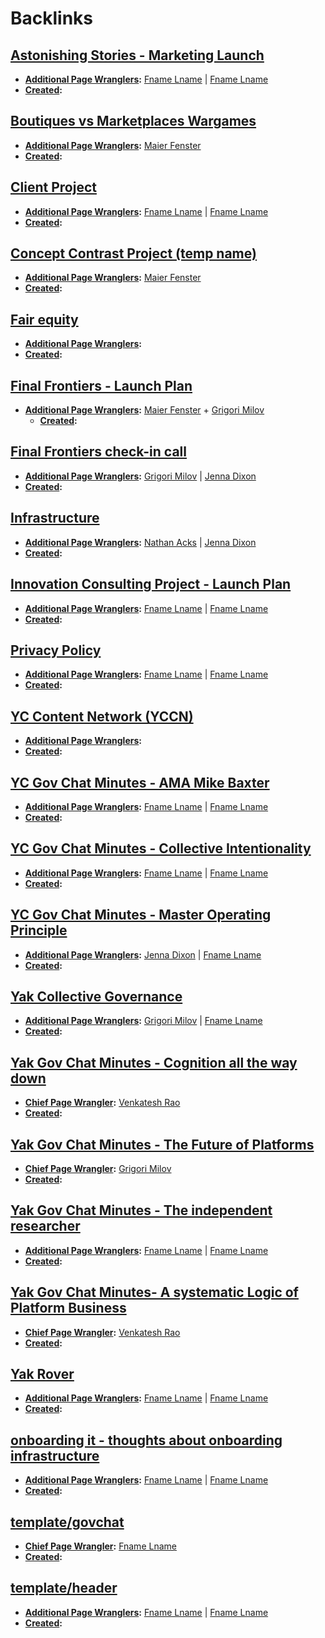 
# Backlinks
## [Astonishing Stories - Marketing Launch](<Astonishing Stories - Marketing Launch.md>)
- **[Additional Page Wranglers](<Additional Page Wranglers.md>):** [Fname Lname](<Fname Lname.md>) | [Fname Lname](<Fname Lname.md>) 
- **[Created](<Created.md>):**

## [Boutiques vs Marketplaces Wargames](<Boutiques vs Marketplaces Wargames.md>)
- **[Additional Page Wranglers](<Additional Page Wranglers.md>):** [Maier Fenster](<Maier Fenster.md>)
- **[Created](<Created.md>):**

## [Client Project](<Client Project.md>)
- **[Additional Page Wranglers](<Additional Page Wranglers.md>):** [Fname Lname](<Fname Lname.md>) | [Fname Lname](<Fname Lname.md>)
- **[Created](<Created.md>):**

## [Concept Contrast Project (temp name)](<Concept Contrast Project (temp name).md>)
- **[Additional Page Wranglers](<Additional Page Wranglers.md>):** [Maier Fenster](<Maier Fenster.md>)
- **[Created](<Created.md>):**

## [Fair equity](<Fair equity.md>)
- **[Additional Page Wranglers](<Additional Page Wranglers.md>):** [ ](< .md>)
- **[Created](<Created.md>):**

## [Final Frontiers - Launch Plan](<Final Frontiers - Launch Plan.md>)
- **[Additional Page Wranglers](<Additional Page Wranglers.md>):** [Maier Fenster](<Maier Fenster.md>) + [Grigori Milov](<Grigori Milov.md>)
    - **[Created](<Created.md>):**

## [Final Frontiers check-in call](<Final Frontiers check-in call.md>)
- **[Additional Page Wranglers](<Additional Page Wranglers.md>):**  [Grigori Milov](<Grigori Milov.md>) | [Jenna Dixon](<Jenna Dixon.md>)
- **[Created](<Created.md>):**

## [Infrastructure](<Infrastructure.md>)
- **[Additional Page Wranglers](<Additional Page Wranglers.md>):** [Nathan Acks](<Nathan Acks.md>) | [Jenna Dixon](<Jenna Dixon.md>)
- **[Created](<Created.md>):**

## [Innovation Consulting Project - Launch Plan](<Innovation Consulting Project - Launch Plan.md>)
- **[Additional Page Wranglers](<Additional Page Wranglers.md>):** [Fname Lname](<Fname Lname.md>) | [Fname Lname](<Fname Lname.md>)
- **[Created](<Created.md>):**

## [Privacy Policy](<Privacy Policy.md>)
- **[Additional Page Wranglers](<Additional Page Wranglers.md>):** [Fname Lname](<Fname Lname.md>) | [Fname Lname](<Fname Lname.md>) 
- **[Created](<Created.md>):**

## [YC Content Network (YCCN)](<YC Content Network (YCCN).md>)
- **[Additional Page Wranglers](<Additional Page Wranglers.md>):** 
- **[Created](<Created.md>):**

## [YC Gov Chat Minutes - AMA Mike Baxter](<YC Gov Chat Minutes - AMA Mike Baxter.md>)
- **[Additional Page Wranglers](<Additional Page Wranglers.md>):** [Fname Lname](<Fname Lname.md>) | [Fname Lname](<Fname Lname.md>)
- **[Created](<Created.md>):**

## [YC Gov Chat Minutes - Collective Intentionality](<YC Gov Chat Minutes - Collective Intentionality.md>)
- **[Additional Page Wranglers](<Additional Page Wranglers.md>):** [Fname Lname](<Fname Lname.md>) | [Fname Lname](<Fname Lname.md>)
- **[Created](<Created.md>):**

## [YC Gov Chat Minutes - Master Operating Principle](<YC Gov Chat Minutes - Master Operating Principle.md>)
- **[Additional Page Wranglers](<Additional Page Wranglers.md>):** [Jenna Dixon](<Jenna Dixon.md>) | [Fname Lname](<Fname Lname.md>)
- **[Created](<Created.md>):**

## [Yak Collective Governance](<Yak Collective Governance.md>)
- **[Additional Page Wranglers](<Additional Page Wranglers.md>):** [Grigori Milov](<Grigori Milov.md>) | [Fname Lname](<Fname Lname.md>)
- **[Created](<Created.md>):**

## [Yak Gov Chat Minutes - Cognition all the way down](<Yak Gov Chat Minutes - Cognition all the way down.md>)
- **[Chief Page Wrangler](<Chief Page Wrangler.md>):** [Venkatesh Rao](<Venkatesh Rao.md>)
- **[Created](<Created.md>):**

## [Yak Gov Chat Minutes - The Future of Platforms](<Yak Gov Chat Minutes - The Future of Platforms.md>)
- **[Chief Page Wrangler](<Chief Page Wrangler.md>):** [Grigori Milov](<Grigori Milov.md>)
- **[Created](<Created.md>):**

## [Yak Gov Chat Minutes - The independent researcher](<Yak Gov Chat Minutes - The independent researcher.md>)
- **[Additional Page Wranglers](<Additional Page Wranglers.md>):** [Fname Lname](<Fname Lname.md>) | [Fname Lname](<Fname Lname.md>)
- **[Created](<Created.md>):**

## [Yak Gov Chat Minutes- A systematic Logic of Platform Business](<Yak Gov Chat Minutes- A systematic Logic of Platform Business.md>)
- **[Chief Page Wrangler](<Chief Page Wrangler.md>):** [Venkatesh Rao](<Venkatesh Rao.md>)
- **[Created](<Created.md>):**

## [Yak Rover](<Yak Rover.md>)
- **[Additional Page Wranglers](<Additional Page Wranglers.md>):** [Fname Lname](<Fname Lname.md>) | [Fname Lname](<Fname Lname.md>)
- **[Created](<Created.md>):**

## [onboarding it - thoughts about onboarding infrastructure](<onboarding it - thoughts about onboarding infrastructure.md>)
- **[Additional Page Wranglers](<Additional Page Wranglers.md>):** [Fname Lname](<Fname Lname.md>) | [Fname Lname](<Fname Lname.md>) 
- **[Created](<Created.md>):**

## [template/govchat](<template/govchat.md>)
- **[Chief Page Wrangler](<Chief Page Wrangler.md>):** [Fname Lname](<Fname Lname.md>)
- **[Created](<Created.md>):**

## [template/header](<template/header.md>)
- **[Additional Page Wranglers](<Additional Page Wranglers.md>):** [Fname Lname](<Fname Lname.md>) | [Fname Lname](<Fname Lname.md>)
- **[Created](<Created.md>):**

